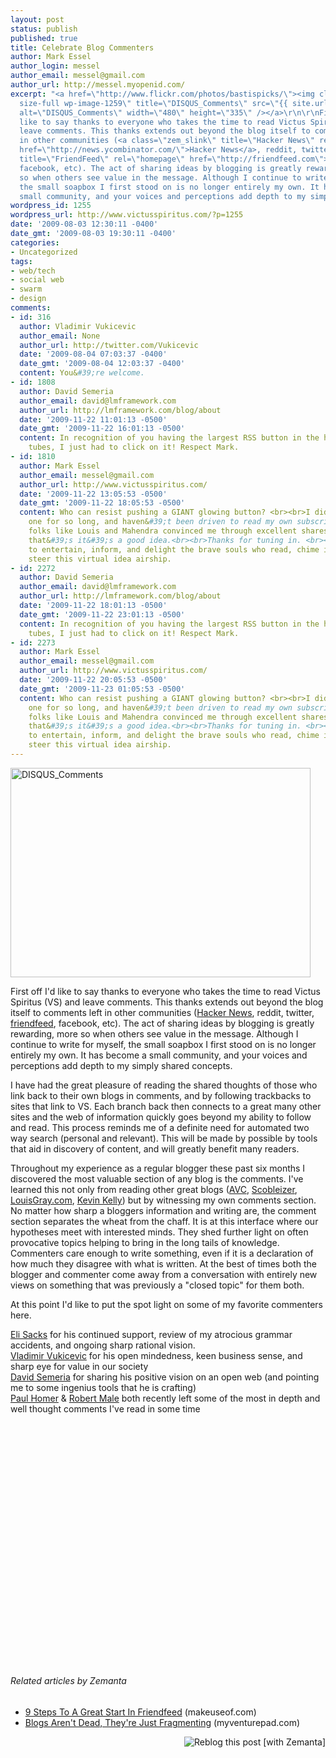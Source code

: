 ```yaml
---
layout: post
status: publish
published: true
title: Celebrate Blog Commenters
author: Mark Essel
author_login: messel
author_email: messel@gmail.com
author_url: http://messel.myopenid.com/
excerpt: "<a href=\"http://www.flickr.com/photos/bastispicks/\"><img class=\"aligncenter
  size-full wp-image-1259\" title=\"DISQUS_Comments\" src=\"{{ site.url }}/assets/2009/08/DISQUS_Comments.jpg\"
  alt=\"DISQUS_Comments\" width=\"480\" height=\"335\" /></a>\r\n\r\nFirst off I'd
  like to say thanks to everyone who takes the time to read Victus Spiritus (VS) and
  leave comments. This thanks extends out beyond the blog itself to comments left
  in other communities (<a class=\"zem_slink\" title=\"Hacker News\" rel=\"homepage\"
  href=\"http://news.ycombinator.com/\">Hacker News</a>, reddit, twitter, <a class=\"zem_slink\"
  title=\"FriendFeed\" rel=\"homepage\" href=\"http://friendfeed.com\">friendfeed</a>,
  facebook, etc). The act of sharing ideas by blogging is greatly rewarding, more
  so when others see value in the message. Although I continue to write for myself,
  the small soapbox I first stood on is no longer entirely my own. It has become a
  small community, and your voices and perceptions add depth to my simply shared concepts."
wordpress_id: 1255
wordpress_url: http://www.victusspiritus.com/?p=1255
date: '2009-08-03 12:30:11 -0400'
date_gmt: '2009-08-03 19:30:11 -0400'
categories:
- Uncategorized
tags:
- web/tech
- social web
- swarm
- design
comments:
- id: 316
  author: Vladimir Vukicevic
  author_email: None
  author_url: http://twitter.com/Vukicevic
  date: '2009-08-04 07:03:37 -0400'
  date_gmt: '2009-08-04 12:03:37 -0400'
  content: You&#39;re welcome.
- id: 1808
  author: David Semeria
  author_email: david@lmframework.com
  author_url: http://lmframework.com/blog/about
  date: '2009-11-22 11:01:13 -0500'
  date_gmt: '2009-11-22 16:01:13 -0500'
  content: In recognition of you having the largest RSS button in the history of the
    tubes, I just had to click on it! Respect Mark.
- id: 1810
  author: Mark Essel
  author_email: messel@gmail.com
  author_url: http://www.victusspiritus.com/
  date: '2009-11-22 13:05:53 -0500'
  date_gmt: '2009-11-22 18:05:53 -0500'
  content: Who can resist pushing a GIANT glowing button? <br><br>I didn&#39;t have
    one for so long, and haven&#39;t been driven to read my own subscriptions. But
    folks like Louis and Mahendra convinced me through excellent shares and posts
    that&#39;s it&#39;s a good idea.<br><br>Thanks for tuning in. <br><br>I endeavor
    to entertain, inform, and delight the brave souls who read, chime in and help
    steer this virtual idea airship.
- id: 2272
  author: David Semeria
  author_email: david@lmframework.com
  author_url: http://lmframework.com/blog/about
  date: '2009-11-22 18:01:13 -0500'
  date_gmt: '2009-11-22 23:01:13 -0500'
  content: In recognition of you having the largest RSS button in the history of the
    tubes, I just had to click on it! Respect Mark.
- id: 2273
  author: Mark Essel
  author_email: messel@gmail.com
  author_url: http://www.victusspiritus.com/
  date: '2009-11-22 20:05:53 -0500'
  date_gmt: '2009-11-23 01:05:53 -0500'
  content: Who can resist pushing a GIANT glowing button? <br><br>I didn&#39;t have
    one for so long, and haven&#39;t been driven to read my own subscriptions. But
    folks like Louis and Mahendra convinced me through excellent shares and posts
    that&#39;s it&#39;s a good idea.<br><br>Thanks for tuning in. <br><br>I endeavor
    to entertain, inform, and delight the brave souls who read, chime in and help
    steer this virtual idea airship.
---
```

<p><a href="http://www.flickr.com/photos/bastispicks/"><img class="aligncenter size-full wp-image-1259" title="DISQUS_Comments" src="{{ site.url }}/assets/2009/08/DISQUS_Comments.jpg" alt="DISQUS_Comments" width="480" height="335" /></a></p>
<p>First off I'd like to say thanks to everyone who takes the time to read Victus Spiritus (VS) and leave comments. This thanks extends out beyond the blog itself to comments left in other communities (<a class="zem_slink" title="Hacker News" rel="homepage" href="http://news.ycombinator.com/">Hacker News</a>, reddit, twitter, <a class="zem_slink" title="FriendFeed" rel="homepage" href="http://friendfeed.com">friendfeed</a>, facebook, etc). The act of sharing ideas by blogging is greatly rewarding, more so when others see value in the message. Although I continue to write for myself, the small soapbox I first stood on is no longer entirely my own. It has become a small community, and your voices and perceptions add depth to my simply shared concepts.<a id="more"></a><a id="more-1255"></a></p>
<p>I have had the great pleasure of reading the shared thoughts of those who link back to their own blogs in comments, and by following trackbacks to sites that link to VS. Each branch back then connects to a great many other sites and the web of information quickly goes beyond my ability to follow and read. This process reminds me of a definite need for automated two way search (personal and relevant). This will be made by possible by tools that aid in discovery of content, and will greatly benefit many readers.</p>
<p>Throughout my experience as a regular blogger these past six months I discovered the most valuable section of any blog is the comments. I've learned this not only from reading other great blogs (<a href="http://www.avc.com/">AVC</a>, <a href="http://scobleizer.com/">Scobleizer</a>, <a href="http://www.louisgray.com/live/index.html">LouisGray.com</a>, <a href="http://www.kk.org/">Kevin Kelly</a>) but by witnessing my own comments section. No matter how sharp a bloggers information and writing are, the comment section separates the wheat from the chaff. It is at this interface where our hypotheses meet with interested minds. They shed further light on often provocative topics helping to bring in the long tails of knowledge. Commenters care enough to write something, even if it is a declaration of how much they disagree with what is written. At the best of times both the blogger and commenter come away from a conversation with entirely new views on something that was previously a "closed topic" for them both.</p>
<p>At this point I'd like to put the spot light on some of my favorite commenters here.</p>
<p><a href="http://lidmith.wordpress.com/">Eli Sacks</a> for his continued support, review of my atrocious grammar accidents, and ongoing sharp rational vision.<br />
<a href="http://vukicevic.blogspot.com/">Vladimir Vukicevic</a> for his open mindedness, keen business sense, and sharp eye for value in our society<br />
<a href="http://lmframework.com/">David Semeria</a> for sharing his positive vision on an open web (and pointing me to some ingenius tools that he is crafting)<br />
<a href="http://theprogrammersparadox.blogspot.com/"> Paul Homer</a> &amp; <a href="http://twitter.com/robertmale">Robert Male</a> both recently left some of the most in depth and well thought comments I've read in some time</p>
<p><object classid="clsid:d27cdb6e-ae6d-11cf-96b8-444553540000" width="480" height="385" codebase="http://download.macromedia.com/pub/shockwave/cabs/flash/swflash.cab#version=6,0,40,0"><param name="allowFullScreen" value="true" /><param name="allowscriptaccess" value="always" /><param name="src" value="http://www.youtube.com/v/TLI39chZYa8&amp;hl=en&amp;fs=1&amp;color1=0x006699&amp;color2=0x54abd6" /><param name="allowfullscreen" value="true" /><embed type="application/x-shockwave-flash" width="480" height="385" src="http://www.youtube.com/v/TLI39chZYa8&amp;hl=en&amp;fs=1&amp;color1=0x006699&amp;color2=0x54abd6" allowscriptaccess="always" allowfullscreen="true"></embed></object></p>
<h6 class="zemanta-related-title" style="font-size: 1em;">Related articles by Zemanta</h6>
<ul class="zemanta-article-ul">
<li class="zemanta-article-ul-li"><a href="http://www.makeuseof.com/tag/9-steps-to-a-great-start-in-friendfeed/">9 Steps To A Great Start In Friendfeed</a> (makeuseof.com)</li>
<li class="zemanta-article-ul-li"><a href="http://myventurepad.com/MVP/66661">Blogs Aren't Dead, They're Just Fragmenting</a> (myventurepad.com)</li>
</ul>
<div class="zemanta-pixie" style="margin-top: 10px; height: 15px;"><a class="zemanta-pixie-a" title="Reblog this post [with Zemanta]" href="http://reblog.zemanta.com/zemified/7f16cb29-baf4-4b6f-b85c-79e522a33542/"><img class="zemanta-pixie-img" style="border: none; float: right;" src="http://img.zemanta.com/reblog_e.png?x-id=7f16cb29-baf4-4b6f-b85c-79e522a33542" alt="Reblog this post [with Zemanta]" /></a><span class="zem-script more-related pretty-attribution"><script src="http://static.zemanta.com/readside/loader.js" type="text/javascript"></script></span></div>
